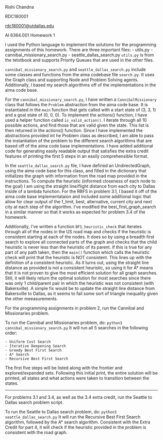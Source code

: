 Rishi Chandna

RDC180001

rdc180001@utdallas.edu

AI 6364.001 Homework 1

I used the Python language to implement the solutions for the programming assignments of this homework. There are three important files:
    - utils.py
    - cannibal_missionary_search.py
    - seattle_dallas_search.py
`utils.py` is from the tetxtbook and supports Priority Queues that are used in the other files.

`cannibal_missionary_search.py` and `seattle_dallas_search.py` include some classes and functions from the aima codebase file `search.py`. It uses the Graph class and supporting Node and Problem Solving agents. Additionally, I based my search algorithms off of the implementations in the aima code base. 

For the `cannibal_missionary_search.py`, I have written a `CannibalMissionary` class that follows the `Problem` abstraction from the aima code base. It is instantiated in the `main` function that gets called with a start state of (3, 3, 1) and a goal state of (0, 0, 0). To implement the actions() function, I have used a helper function called `is_valid_action()`. I iterate through all 10 possible actions, and find those that are valid given the state. This list is then returned in the actions() function. Since I have implemented the abstractions provided int he Problem class as described, I am able to pass the instantiation of the problem to the different search algorithms that are based off of the aima code base implementations. I have added additional code for generating easily readable output that satisfies the extra credit features of printing the first 5 steps in an easily comprehensible format. 

In the `seattle_dallas_search.py` file, I have defined an UndirectedGraph, using the aima code base for this class, and filled in the dictionary that initializes the graph with information from the road map provided in the instructions. To compute the heuristic (informed closeness of each node to the goal) I am using the straight line/flight distance from each city to Dallas inside of a lambda function. For the RBFS in problem 3.1, I based it off of the aima code base implementataion and included some additional logic that allow for clear output of the f_limit, best, alternative, current city and next city at each step of the algorithm. I've modified the best_first_graph_search in a similar manner so that it works as expected for problem 3.4 of the homework.

Additionally, I've written a function `BFS_heuristic_check` that iterates through all of the nodes in the US road map and checks if the heuristic is consistent starting at each of the nodes. It does so by using a breadth first search to explore all connected parts of the graph and checks that the child heuristic is never less than the heuristic of its parent. If this is true for any part of any path taken, then the `main()` function which calls the heuristic check will print that the heuristic is NOT consistent. This lines up with the definition of a consistent heuristic. As it turns out, using the straight line distance as provided is not a consistent heuristic, so using it for A* means that it is not proven to give the most efficient solution for all graph searches. Still, it will likely return the optimal solution for most searches since there was only 1 child/parent pair in which the heuristic was not consistent (with Bakersville). A simple fix would be to update the straight line distance from Bakersville to Dallas, as it seems to fail some sort of triangle inequality given the other meeasurements.

For the programming assignments in problem 2, run the Cannibal and Missionaries problem.

To run the Cannibal and Missionaries problem, do:
`python3 cannibal_missionary_search.py`
It will run all 5 searches in the following order:

    - Uniform Cost Search
    - Iterative Deepening Search
    - Greedy Best First Search
    - A* Search
    - Recursive Best First Search

The first five steps will be listed along with the frontier and explored/expanded sets. 
Following this initial print, the entire solution will be printed, all states and what actions were taken to transition between the states. 

----------------------

For problems 3.1 and 3.4, as well as the 3.4 extra credit, run the Seattle to Dallas search problem script.

To run the Seattle to Dallas search problem, do:
`python3 seattle_dallas_search.py`
It will run the Recursive Best First Search algorithm, followed by the A* search algorithm.
Consistent with the Extra Credit for part 4, it will check if the heuristic provided in the problem is consistent with the road graph. 
